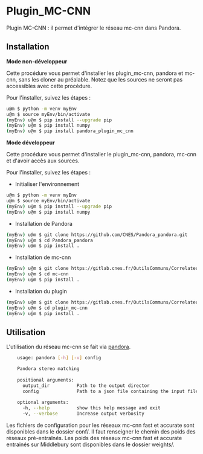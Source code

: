 # Plugin_MC-CNN

Plugin MC-CNN : il permet d'intégrer le réseau mc-cnn dans Pandora.

## Installation

**Mode non-développeur**

Cette procédure vous permet d'installer les plugin_mc-cnn, pandora et mc-cnn, sans les cloner au préalable. 
Notez que les sources ne seront pas accessibles avec cette procédure.

Pour l'installer, suivez les étapes :

```sh
u@m $ python -m venv myEnv
u@m $ source myEnv/bin/activate
(myEnv) u@m $ pip install --upgrade pip
(myEnv) u@m $ pip install numpy
(myEnv) u@m $ pip install pandora_plugin_mc_cnn
```

**Mode développeur**

Cette procédure vous permet d'installer le plugin_mc-cnn, pandora, mc-cnn et d'avoir accès aux sources.

Pour l'installer, suivez les étapes :

- Initialiser l'environnement

```sh
u@m $ python -m venv myEnv
u@m $ source myEnv/bin/activate
(myEnv) u@m $ pip install --upgrade pip
(myEnv) u@m $ pip install numpy
```

- Installation de Pandora

```sh
(myEnv) u@m $ git clone https://github.com/CNES/Pandora_pandora.git
(myEnv) u@m $ cd Pandora_pandora
(myEnv) u@m $ pip install .
```

- Installation de mc-cnn 

```sh
(myEnv) u@m $ git clone https://gitlab.cnes.fr/OutilsCommuns/CorrelateurChaine3D/mc-cnn.git
(myEnv) u@m $ cd mc-cnn
(myEnv) u@m $ pip install .
```

- Installation du plugin

```sh
(myEnv) u@m $ git clone https://gitlab.cnes.fr/OutilsCommuns/CorrelateurChaine3D/pandora_plugins/plugin_mc-cnn.git
(myEnv) u@m $ cd plugin_mc-cnn
(myEnv) u@m $ pip install .
```


## Utilisation

L'utilisation du réseau mc-cnn se fait via [pandora](https://gitlab.cnes.fr/OutilsCommuns/CorrelateurChaine3D/pandora).


```bash
    usage: pandora [-h] [-v] config

    Pandora stereo matching
    
    positional arguments:
      output_dir          Path to the output director
      config              Path to a json file containing the input files paths and the algorithm parameters
    
    optional arguments:
      -h, --help          show this help message and exit
      -v, --verbose       Increase output verbosity
```

Les fichiers de configuration pour les réseaux mc-cnn fast et accurate sont disponibles dans le dossier conf/. 
Il faut renseigner le chemin des poids des réseaux pré-entraînés.
Les poids des réseaux mc-cnn fast et accurate entrainés sur Middlebury sont disponibles dans le dossier weights/.
